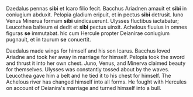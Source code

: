 Daedalus pennas **sibi** et Icaro filio fecit.
Bacchus Ariadnen amauit et **sibi** in coniugium abduxit.
Pelopia gladium eripuit, et in pectus **sibi** detrusit.
Iuno Venus Minerua formam **sibi** uindicauerunt.
Ulysses fluctibus iactabatur; Leucothea balteum ei dedit et **sibi** pectus uinxit.
Achelous fluuius in omnes figuras **se** immutabat. hic cum Hercule propter Deianirae coniugium pugnauit, et in taurum **se** conuertit.

Daedalus made wings for himself and his son Icarus.
Bacchus loved Ariadne and took her away in marriage for himself.
Pelopia took the sword and thrust it into her own chest.
Juno, Venus, and Minerva claimed beauty for themselves.
Ulysses was constantly tossed about by the waves. Leucothea gave him a belt and he tied it to his chest for himself.
The Achelous river has changed himself into all forms. He fought with Hercules on account of Deianira's marriage and turned himself into a bull.
